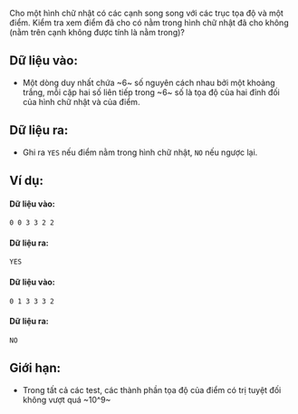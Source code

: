 Cho một hình chữ nhật có các cạnh song song với các trục tọa độ và một điểm. Kiểm tra xem điểm đã cho có nằm trong hình chữ nhật đã cho không (nằm trên cạnh không được tính là nằm trong)?

## Dữ liệu vào:
- Một dòng duy nhất chứa ~6~ số nguyên cách nhau bởi một khoảng trắng, mỗi cặp hai số liên tiếp trong ~6~ số là tọa độ của hai đỉnh đối của hình chữ nhật và của điểm.

## Dữ liệu ra:
- Ghi ra `YES` nếu điểm nằm trong hình chữ nhật, `NO` nếu ngược lại.

## Ví dụ:

#### Dữ liệu vào:
```
0 0 3 3 2 2
```

#### Dữ liệu ra:
```
YES
```


#### Dữ liệu vào:
```
0 1 3 3 3 2
```

#### Dữ liệu ra:
```
NO
```

## Giới hạn:
- Trong tất cả các test, các thành phần tọa độ của điểm có trị tuyệt đối không vượt quá ~10^9~